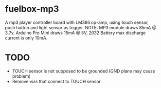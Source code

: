 fuelbox-mp3
===========
A mp3 player controller board with LM386 op-amp, using touch sensor, push button and light sensor as trigger.
NOTE: MP3 module draws 85mA @ 3.7v, Arduino Pro Mini draws 15mA @ 5V, 2032 Battery max discharge current is only 10mA.

TODO
====
* TOUCH sensor is not supposed to be grounded (GND plane may cause problem)
* Remove vias that connect to TOUCH sensor
